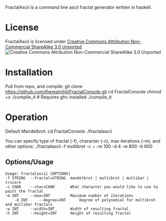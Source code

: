FractalAscii is a command line  ascii fractal generator written in haskell.

License
=======
FractalAscii is licensed under [Creative Commons Attribution Non-Commercial ShareAlike 3.0 Unported](http://creativecommons.org/licenses/by-nc-sa/3.0)
![Creative Commons Attribution Non-Commercial ShareAlike 3.0 Unported](http://i.creativecommons.org/l/by-nc-sa/3.0/80x15.png)

Installation
============
Pull from repo, and compile:
    git clone https://github.com/therealnihil/FractalConsole.git
    cd FractalConsole
    chmod +x ./compile_it
    # Requires ghc installed
    ./compile_it

Operation
=========
Default Mandelbrot:
    cd FractalConsole
    ./fractalascii

You can specify type of fractal (-f), character (-c), max iterations (-m), and other options:
    ./fractalascii -f multibrot -c ~ -m 100 -d 4 -w 800 -h 600 

Options/Usage
-------------
    Usage: fractalascii [OPTIONS]
	-f STRING  --fractal=STRING  mandelbrot | multibrot | multibar | tricorn
	-c CHAR    --char=CHAR       What character you would like to use to paint the fractal
	-m INT     --max=INT         Maximum number of iterations
        -d INT     --degree=INT      Degree of polynomial for multibrot and multibar fractals
	-w INT     --width=INT       Width of resulting fractal
	-h INT     --height=INT      Height of resulting fractal
